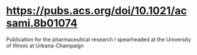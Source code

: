# https://pubs.acs.org/doi/10.1021/acsami.8b01074
Publication for the pharmaceutical research I spearheaded at the University of Illinois at Urbana-Champaign
